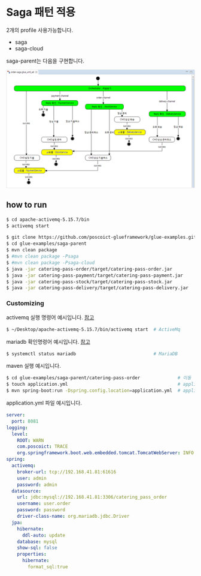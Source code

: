 # Saga 패턴 적용

2개의 profile 사용가능합니다.
- saga
- saga-cloud

saga-parent는 다음을 구현합니다.

![Image](./order-saga.glue_uml_ad.png) 

## how to run

```bash
$ cd apache-activemq-5.15.7/bin
$ activemq start
```

```bash
$ git clone https://github.com/poscoict-glueframework/glue-examples.git
$ cd glue-examples/saga-parent
$ mvn clean package
$ #mvn clean package -Psaga
$ #mvn clean package -Psaga-cloud
$ java -jar catering-pass-order/target/catering-pass-order.jar
$ java -jar catering-pass-payment/target/catering-pass-payment.jar
$ java -jar catering-pass-stock/target/catering-pass-stock.jar
$ java -jar catering-pass-delivery/target/catering-pass-delivery.jar
```

### Customizing

activemq 실행 명령어 예시입니다. [참고](https://jinfromkorea.github.io/articles/2018-11/activemq)

```bash
$ ~/Desktop/apache-activemq-5.15.7/bin/activemq start  # ActiveMq
```
mariadb 확인명령어 예시입니다. [참고](https://jinfromkorea.github.io/articles/2018-11/mariadb)

```bash
$ systemctl status mariadb                             # MariaDB
```

maven 실행 예시입니다. 

```bash
$ cd glue-examples/saga-parent/catering-pass-order              # 이동
$ touch application.yml                                         # application.yml 생성
$ mvn spring-boot:run -Dspring.config.location=application.yml  # application 실행
```

application.yml 파일 예시입니다.

```yml
server:
  port: 8081
logging:
  level: 
    ROOT: WARN
    com.poscoict: TRACE
    org.springframework.boot.web.embedded.tomcat.TomcatWebServer: INFO
spring:
  activemq:
    broker-url: tcp://192.168.41.81:61616
    user: admin
    password: admin
  datasource:
    url: jdbc:mysql://192.168.41.81:3306/catering_pass_order
    username: user.order
    password: password
    driver-class-name: org.mariadb.jdbc.Driver
  jpa:
    hibernate:
      ddl-auto: update
    database: mysql
    show-sql: false
    properties:
      hibernate:
        format_sql:true
```